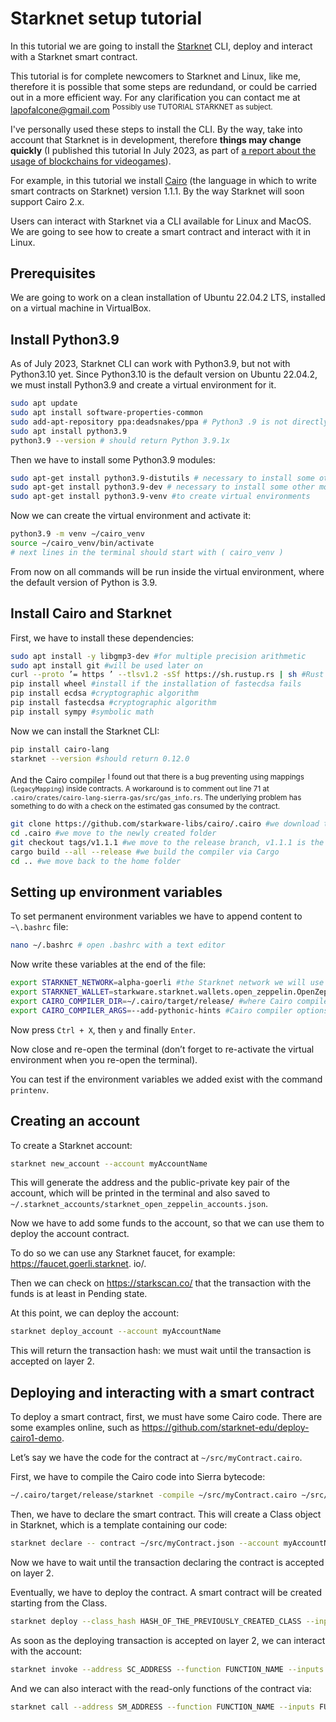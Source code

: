 # Starknet setup tutorial
In this tutorial we are going to install the [Starknet](https://www.starknet.io/en/what-is-starknet) CLI, deploy and interact with a Starknet smart contract.

This tutorial is for complete newcomers to Starknet and Linux, like me, therefore it is possible that some steps are redundand, or could be carried out in a more efficient way. For any clarification you can contact me at lapofalcone@gmail.com <sup>Possibly use TUTORIAL STARKNET as subject.</sub>

I've personally used these steps to install the CLI. By the way, take into account that Starknet is in development, therefore **things may change quickly** (I published this tutorial In July 2023, as part of [a report about the usage of blockchains for videogames](https://github.com/Lapo9/Layer-2-Blockchains-for-Videogames)).

For example, in this tutorial we install [Cairo](https://book.cairo-lang.org/) (the language in which to write smart contracts on Starknet) version 1.1.1. By the way Starknet will soon support Cairo 2.x.

Users can interact with Starknet via a CLI available for Linux and MacOS. We are going to
see how to create a smart contract and interact with it in Linux.

## Prerequisites
We are going to work on a clean installation of Ubuntu 22.04.2 LTS, installed on a virtual
machine in VirtualBox.

## Install Python3.9
As of July 2023, Starknet CLI can work with Python3.9, but not with Python3.10 yet. Since
Python3.10 is the default version on Ubuntu 22.04.2, we must install Python3.9 and create
a virtual environment for it.
```bash
sudo apt update
sudo apt install software-properties-common
sudo add-apt-repository ppa:deadsnakes/ppa # Python3 .9 is not directly available
sudo apt install python3.9
python3.9 --version # should return Python 3.9.1x
```

Then we have to install some Python3.9 modules:
```bash
sudo apt-get install python3.9-distutils # necessary to install some other modules
sudo apt-get install python3.9-dev # necessary to install some other modules
sudo apt-get install python3.9-venv #to create virtual environments 
```

Now we can create the virtual environment and activate it:
```bash
python3.9 -m venv ∼/cairo_venv
source ∼/cairo_venv/bin/activate
# next lines in the terminal should start with ( cairo_venv )
```

From now on all commands will be run inside the virtual environment, where the default
version of Python is 3.9.

## Install Cairo and Starknet
First, we have to install these dependencies:
```bash
sudo apt install -y libgmp3-dev #for multiple precision arithmetic
sudo apt install git #will be used later on
curl --proto ’= https ’ --tlsv1.2 -sSf https://sh.rustup.rs | sh #Rust
pip install wheel #install if the installation of fastecdsa fails
pip install ecdsa #cryptographic algorithm
pip install fastecdsa #cryptographic algorithm
pip install sympy #symbolic math
```

Now we can install the Starknet CLI:
```bash
pip install cairo-lang
starknet --version #should return 0.12.0
```

And the Cairo compiler <sup>I found out that there is a bug preventing using mappings (`LegacyMapping`) inside contracts. A
workaround is to comment out line 71 at `.cairo/crates/cairo-lang-sierra-gas/src/gas_info.rs`. The
underlying problem has something to do with a check on the estimated gas consumed by the contract.</sup>

```bash
git clone https://github.com/starkware-libs/cairo/.cairo #we download the repo to ∼/.cairo
cd .cairo #we move to the newly created folder
git checkout tags/v1.1.1 #we move to the release branch, v1.1.1 is the last supported version on Starknet
cargo build --all --release #we build the compiler via Cargo
cd .. #we move back to the home folder
```

## Setting up environment variables
To set permanent environment variables we have to append content to `~\.bashrc` file:
```bash
nano ∼/.bashrc # open .bashrc with a text editor
```

Now write these variables at the end of the file:
```bash
export STARKNET_NETWORK=alpha-goerli #the Starknet network we will use (in this case thetestnet)
export STARKNET_WALLET=starkware.starknet.wallets.open_zeppelin.OpenZeppelinAccount #the service to create account contract
export CAIRO_COMPILER_DIR=∼/.cairo/target/release/ #where Cairo compiler is placed
export CAIRO_COMPILER_ARGS=--add-pythonic-hints #Cairo compiler options
```

Now press `Ctrl + X`, then `y` and finally `Enter`.

Now close and re-open the terminal (don’t forget to re-activate the virtual environment when
you re-open the terminal).

You can test if the environment variables we added exist with the command `printenv`.

## Creating an account
To create a Starknet account:
```bash
starknet new_account --account myAccountName
```

This will generate the address and the public-private key pair of the account, which will be
printed in the terminal and also saved to
`~/.starknet_accounts/starknet_open_zeppelin_accounts.json`.

Now we have to add some funds to the account, so that we can use them to deploy the
account contract.

To do so we can use any Starknet faucet, for example: https://faucet.goerli.starknet.
io/.

Then we can check on https://starkscan.co/ that the transaction with the funds is at
least in Pending state.

At this point, we can deploy the account:
```bash
starknet deploy_account --account myAccountName
```

This will return the transaction hash: we must wait until the transaction is accepted on
layer 2.

## Deploying and interacting with a smart contract
To deploy a smart contract, first, we must have some Cairo code. There are some examples
online, such as https://github.com/starknet-edu/deploy-cairo1-demo.

Let’s say we have the code for the contract at `~/src/myContract.cairo`.

First, we have to compile the Cairo code into Sierra bytecode:
```bash
∼/.cairo/target/release/starknet -compile ∼/src/myContract.cairo ∼/src/myContract.json
```

Then, we have to declare the smart contract. This will create a Class object in Starknet,
which is a template containing our code:
```bash
starknet declare -- contract ∼/src/myContract.json --account myAccountName
```

Now we have to wait until the transaction declaring the contract is accepted on layer 2.

Eventually, we have to deploy the contract. A smart contract will be created starting from
the Class.
```bash
starknet deploy --class_hash HASH_OF_THE_PREVIOUSLY_CREATED_CLASS --inputs CONSTRUCTOR_ARGS --account myAccountName
```

As soon as the deploying transaction is accepted on layer 2, we can interact with the account:
```bash
starknet invoke --address SC_ADDRESS --function FUNCTION_NAME --inputs FUNCTION_ARGS --account myAccountName
```

And we can also interact with the read-only functions of the contract via:
```bash
starknet call --address SM_ADDRESS --function FUNCTION_NAME --inputs FUNCTION_ARGS --account myAccountName
```
